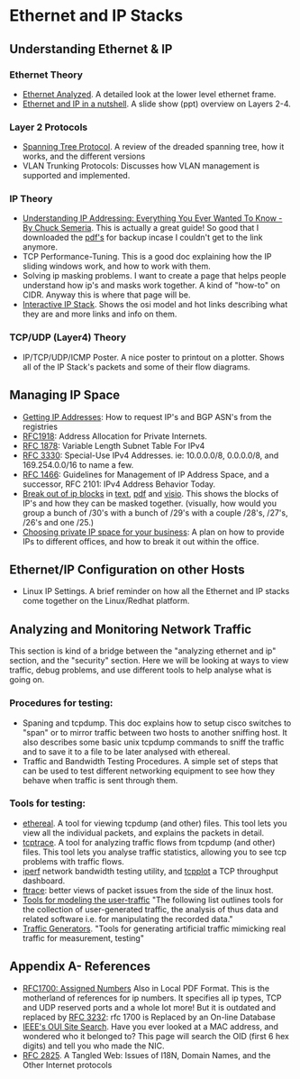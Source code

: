 # Ethernet and IP Stacks

## Understanding Ethernet & IP

### Ethernet Theory
- [Ethernet Analyzed](layer2/EthernetAnalyzed.md). A detailed look at the lower level ethernet frame.
- [Ethernet and IP in a nutshell](layer2/Ethernet3-1.pdf). A slide show (ppt) overview on Layers 2-4.

### Layer 2 Protocols
- [Spanning Tree Protocol](layer2/SpanningTreeProtocol.md).  A review of the dreaded spanning tree, how it works, and the different versions
- VLAN Trunking Protocols: Discusses how VLAN management is supported and implemented.

### IP Theory
- [Understanding IP Addressing: Everything You Ever Wanted To Know - By Chuck Semeria](https://cse.buffalo.edu/~hungngo/classes/2010/589/reading-materials/IP-addressing.pdf). This is actually a great guide! So good that I downloaded the [pdf's](layer3/IP-addressing.pdf) for backup incase I couldn't get to the link anymore.
- TCP Performance-Tuning. This is a good doc explaining how the IP sliding windows work, and how to work with them.
- Solving ip masking problems. I want to create a page that helps people understand how ip's and masks work together. A kind of "how-to" on CIDR. Anyway this is where that page will be.
- [Interactive IP Stack](http://www.cs.columbia.edu/~hgs/internet/). Shows the osi model and hot links describing what they are and more links and info on them.

### TCP/UDP (Layer4) Theory
- IP/TCP/UDP/ICMP Poster. A nice poster to printout on a plotter. Shows all of the IP Stack's packets and some of their flow diagrams.
  
## Managing IP Space
- [Getting IP Addresses](layer3/GettingIPaddresses.md): How to request IP's and BGP ASN's from the registries
- [RFC1918](http://www.faqs.org/rfcs/rfc1918.html): Address Allocation for Private Internets. 
- [RFC 1878](http://www.faqs.org/rfcs/rfc1878.html): Variable Length Subnet Table For IPv4
- [RFC 3330](http://www.faqs.org/rfcs/rfc3330.html): Special-Use IPv4 Addresses. ie: 10.0.0.0/8, 0.0.0.0/8, and 169.254.0.0/16 to name a few.
- [RFC 1466](http://www.faqs.org/rfcs/rfc1466.html): Guidelines for Management of IP Address Space, and a successor, RFC 2101: IPv4 Address Behavior Today.
- [Break out of ip blocks](layer3/ipv4-breakout.md) in [text](layer3/subnet-blocks.txt), [pdf](layer3/subnet-blocks.pdf) and [visio](layer3/subnet-blocks.vsd). This shows the blocks of IP's and how they can be masked together. (visually, how would you group a bunch of /30's with a bunch of /29's with a couple /28's, /27's, /26's and one /25.)
- [Choosing private IP space for your business](layer3/choosing-private-ip-space-for-your-business.md): A plan on how to provide IPs to different offices, and how to break it out within the office.  

## Ethernet/IP Configuration on other Hosts
- Linux IP Settings. A brief reminder on how all the Ethernet and IP stacks come together on the Linux/Redhat platform.

## Analyzing and Monitoring Network Traffic
This section is kind of a bridge between the "analyzing ethernet and ip" section, and the "security" section. Here we will be looking at ways to view traffic, debug problems, and use different tools to help analyse what is going on.

### Procedures for testing:
- Spaning and tcpdump. This doc explains how to setup cisco switches to "span" or to mirror traffic between two hosts to another sniffing host. It also describes some basic unix tcpdump commands to sniff the traffic and to save it to a file to be later analysed with ethereal.
- Traffic and Bandwidth Testing Procedures. A simple set of steps that can be used to test different networking equipment to see how they behave when traffic is sent through them.

### Tools for testing:
- [ethereal](http://www.ethereal.com/). A tool for viewing tcpdump (and other) files. This tool lets you view all the individual packets, and explains the packets in detail.
- [tcptrace](http://www.tcptrace.org/). A tool for analyzing traffic flows from tcpdump (and other) files. This tool lets you analyse traffic statistics, allowing you to see tcp problems with traffic flows.
- [iperf](http://dast.nlanr.net/Projects/Iperf/) network bandwidth testing utility, and [tcpplot](http://www.internet2.edu/~shalunov/tcpplot/) a TCP throughput dashboard.
- [ftrace](http://www.brendangregg.com/blog/2014-09-06/linux-ftrace-tcp-retransmit-tracing.html): better views of packet issues from the side of the linux host. 
- [Tools for modeling the user-traffic](http://www.comlab.uni-rostock.de/research/tools.html) "The following list outlines tools for the collection of user-generated traffic, the analysis of thus data and related software i.e. for manipulating the recorded data."
- [Traffic Generators](http://www.fokus.fhg.de/research/cc/glone/projects/ip-qos/tools/traffic_gen.html). "Tools for generating artificial traffic mimicking real traffic for measurement, testing"

## Appendix A- References
- [RFC1700: Assigned Numbers](http://www.faqs.org/rfcs/rfc1700.html) Also in Local PDF Format. This is the motherland of references for ip numbers. It specifies all ip types, TCP and UDP reserved ports and a whole lot more! But it is outdated and replaced by [RFC 3232](http://www.faqs.org/rfcs/rfc3232.html): rfc 1700 is Replaced by an On-line Database
- [IEEE's OUI Site Search](http://standards.ieee.org/regauth/oui/index.html). Have you ever looked at a MAC address, and wondered who it belonged to? This page will search the OID (first 6 hex digits) and tell you who made the NIC.
- [RFC 2825](http://www.faqs.org/rfcs/rfc2825.html). A Tangled Web: Issues of I18N, Domain Names, and the Other Internet protocols
  